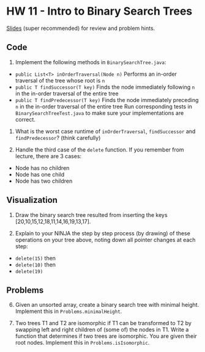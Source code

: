 # HW 11 - Intro to Binary Search Trees

[Slides](https://docs.google.com/presentation/d/1oxx5K3J5ce0-ATQeH3Chetf9JKwT8XGGj1MgDo5Adu0/edit?usp=sharing) (super recommended) for review and problem hints.

## Code

1. Implement the following methods in `BinarySearchTree.java`:
  * `public List<T> inOrderTraversal(Node n)` Performs an in-order traversal of the tree whose root is `n`
  * `public T findSuccessor(T key)` Finds the node immediately following `n` in the in-order traversal of the entire tree
  * `public T findPredecessor(T key)` Finds the node immediately preceding `n` in the in-order traversal of the entire tree
  Run corresponding tests in `BinarySearchTreeTest.java` to make sure your implementations are correct.

1. What is the worst case runtime of `inOrderTraversal`, `findSuccessor` and `findPredecessor`? (think carefully)

1. Handle the third case of the `delete` function. If you remember from lecture, there are 3 cases:

- Node has no children
- Node has one child
- Node has two children

## Visualization

1. Draw the binary search tree resulted from inserting the keys [20,10,15,12,18,11,14,16,19,13,17].

1. Explain to your NINJA the step by step process (by drawing) of these operations on your tree above, noting down all pointer changes at each step:
  * `delete(15)` then
  * `delete(10)` then
  * `delete(19)`

## Problems

6. Given an unsorted array, create a binary search tree with minimal height. Implement this in `Problems.minimalHeight`.

7. Two trees T1 and T2 are isomorphic if T1 can be transformed to T2 by swapping left and right children of (some of) the nodes in T1. Write a function that determines if two trees are isomorphic. You are given their root nodes. Implement this in `Problems.isIsomorphic`.

